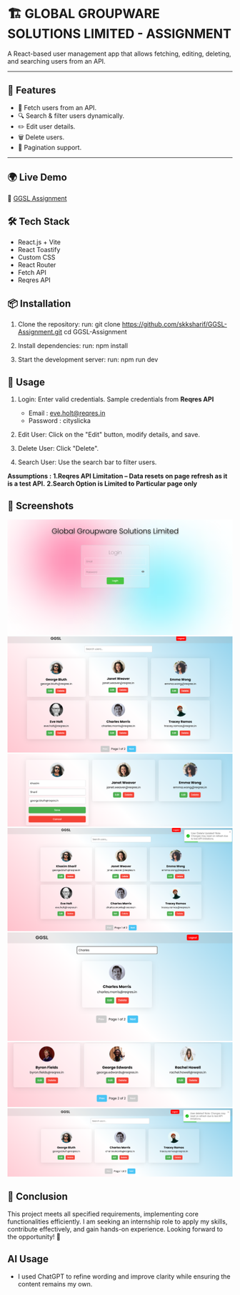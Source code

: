 # 🏗️ GLOBAL GROUPWARE SOLUTIONS LIMITED - ASSIGNMENT
A React-based user management app that allows fetching, editing, deleting, and searching users from an API.

---

## 🚀 Features
- 📄 Fetch users from an API.
- 🔍 Search & filter users dynamically.
- ✏️ Edit user details.
- 🗑️ Delete users.
- 📌 Pagination support.

---

## 🌍 Live Demo  
🔗 [GGSL Assignment](https://ggsl-assignment-nine.vercel.app)

## 🛠️ Tech Stack
- React.js + Vite
- React Toastify
- Custom CSS 
- React Router
- Fetch API
- Reqres API

## 📦 Installation
1. Clone the repository:
   run:
   git clone https://github.com/skksharif/GGSL-Assignment.git
   cd GGSL-Assignment

2. Install dependencies:
   run:
   npm install

3. Start the development server:
   run:
   npm run dev

## 🔧 Usage

1. Login: Enter valid credentials.
   Sample credentials from **Reqres API**
   - Email : eve.holt@reqres.in
   - Password : cityslicka

2. Edit User: Click on the "Edit" button, modify details, and save.

3. Delete User: Click "Delete".
 

4. Search User: Use the search bar to filter users.

 
 **Assumptions :**
               **1.Reqres API Limitation – Data resets on page refresh as it is a test API.**
               **2.Search Option is Limited to Particular page only**

## 📸 Screenshots

![alt text](/screenshots/image.png)
![alt text](/screenshots/image-1.png)
![alt text](/screenshots/image-2.png)
![alt text](/screenshots/image-3.png)
![alt text](/screenshots/image-4.png)
![alt text](/screenshots/image-5.png)
![alt text](/screenshots/image-6.png)

## 🎯 Conclusion
This project meets all specified requirements, implementing core functionalities efficiently. I am seeking an internship role to apply my skills, contribute effectively, and gain hands-on experience. Looking forward to the opportunity! 🚀

## AI Usage
 - I used ChatGPT to refine wording and improve clarity while ensuring the content remains my own.